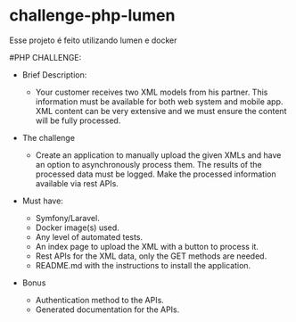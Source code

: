 # challenge-php-lumen
Esse projeto é feito utilizando lumen e docker

#PHP CHALLENGE:
- Brief Description:
    - Your customer receives two XML models from his partner. This information must be
available for both web system and mobile app. XML content can be very extensive and we must
ensure the content will be fully processed.

- The challenge
    - Create an application to manually upload the given XMLs and have an option
to asynchronously process them. The results of the processed data must be logged. Make the
processed information available via rest APIs.

- Must have:
    - Symfony/Laravel.
    - Docker image(s) used.
    - Any level of automated tests.
    - An index page to upload the XML with a button to process it.
    - Rest APIs for the XML data, only the GET methods are needed.
    - README.md with the instructions to install the application.

- Bonus
    - Authentication method to the APIs.
    - Generated documentation for the APIs.